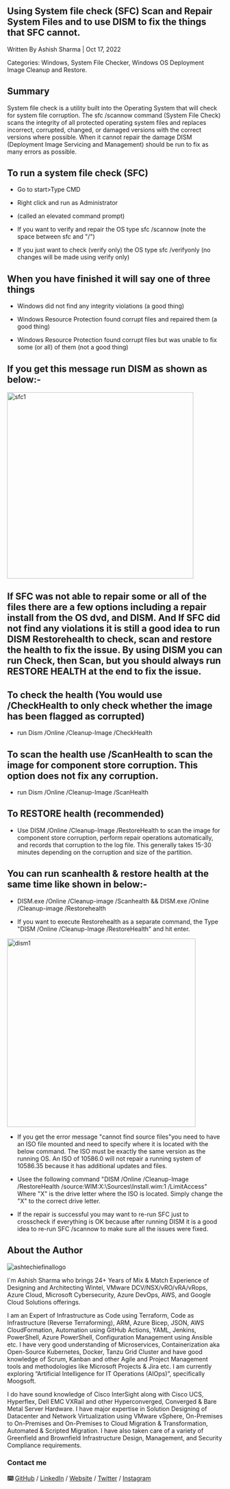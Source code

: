 ## Using System file check (SFC) Scan and Repair System Files and to use  DISM to fix the things that SFC cannot.

Written By Ashish Sharma | Oct 17, 2022

Categories: Windows, System File Checker, Windows OS Deployment Image Cleanup and Restore.

## Summary

System file check is a utility built into the Operating System that will check for system file corruption. The sfc /scannow command (System File Check) scans the integrity of all protected operating system files and replaces incorrect, corrupted, changed, or damaged versions with the correct versions where possible. When it cannot repair the damage DISM (Deployment Image Servicing and Management) should be run to fix as many errors as possible.

## To run a system file check (SFC)

-   Go to start>Type CMD

-   Right click and run as Administrator

-   (called an elevated command prompt)

-   If you want to verify and repair the OS type sfc /scannow (note the space between sfc and "/")

-   If you just want to check (verify only) the OS type sfc /verifyonly (no changes will be made using verify only)

## When you have finished it will say one of three things

-   Windows did not find any integrity violations (a good thing)

-   Windows Resource Protection found corrupt files and repaired them (a good thing)

-   Windows Resource Protection found corrupt files but was unable to fix some (or all) of them (not a good thing)

## If you get this message run DISM as shown as  below:-

<img width="435" alt="sfc1" src="https://user-images.githubusercontent.com/110538923/196187865-5fc42994-264a-4322-955a-1153f507a6fd.PNG">

## If SFC was not able to repair some or all of the files there are a few options including a repair install from the OS dvd, and DISM. And If SFC did not find any violations it is still a good idea to run DISM Restorehealth to check, scan and restore the health to fix the issue. By using DISM you can run Check, then Scan, but you should always run RESTORE HEALTH at the end to fix the issue.

## To check the health (You would use /CheckHealth to only check whether the image has been flagged as corrupted)

-   run Dism /Online /Cleanup-Image /CheckHealth

## To scan the health use /ScanHealth to scan the image for component store corruption. This option does not fix any corruption.

-   run Dism /Online /Cleanup-Image /ScanHealth

## To RESTORE health (recommended)

-   Use DISM /Online /Cleanup-Image /RestoreHealth to scan the image for component store corruption, perform repair operations automatically, and records that corruption to the log file.  This generally takes 15-30 minutes depending on the corruption and size of the partition.

## You can run scanhealth & restore health at the same time like shown in below:-

-   DISM.exe /Online /Cleanup-image /Scanhealth && DISM.exe /Online /Cleanup-image /Restorehealth

-   If you want to execute Restorehealth as a separate command, the Type "DISM /Online /Cleanup-Image /RestoreHealth" and hit enter.

<img width="440" alt="dism1" src="https://user-images.githubusercontent.com/110538923/196190160-136cb9e5-a04c-43d8-af26-c713686c2779.PNG">

-   If you get the error message "cannot find source files"you need to have an ISO file mounted and need to specify where it is located with the below command. The ISO must be exactly the same version as the running OS.  An ISO of 10586.0 will not repair a running system of 10586.35 because it has additional updates and files.

-   Usee the following command "DISM /Online /Cleanup-Image /RestoreHealth /source:WIM:X:\Sources\Install.wim:1 /LimitAccess"  Where "X" is the drive letter where the ISO is located.  Simply change the "X" to the correct drive letter.

-   If the repair is successful you may want to re-run SFC just to crosscheck if everything is OK because after running DISM it is a good idea to re-run SFC /scannow to make sure all the issues were fixed.


## About the Author

![ashtechiefinallogo](https://user-images.githubusercontent.com/110538923/196060242-9076fe6b-a236-43b9-bdf7-0d5f1e0b5a8d.png)

I`m Ashish Sharma who brings 24+ Years of Mix & Match Experience of Designing and Architecting Wintel, VMware DCV/NSX/vRO/vRA/vRops, Azure Cloud, Microsoft Cybersecurity, Azure DevOps, AWS, and Google Cloud Solutions offerings.

I am an Expert of Infrastructure as Code using Terraform, Code as Infrastructure (Reverse Terraforming), ARM, Azure Bicep, JSON, AWS CloudFormation, Automation using GitHub Actions, YAML, Jenkins, PowerShell, Azure PowerShell, Configuration Management using Ansible etc. I have very good understanding of Microservices, Containerization aka Open-Source Kubernetes, Docker, Tanzu Grid Cluster and have good knowledge of Scrum, Kanban and other Agile and Project Management tools and methodologies like Microsoft Projects & Jira etc. I am currently exploring “Artificial Intelligence for IT Operations (AIOps)”, specifically Moogsoft.

I do have sound knowledge of Cisco InterSight along with Cisco UCS, Hyperflex, Dell EMC VXRail and other Hyperconverged, Converged & Bare Metal Server Hardware. I have major expertise in Solution Designing of Datacenter and Network Virtualization using VMware vSphere, On-Premises to On-Premises and On-Premises to Cloud Migration & Transformation, Automated & Scripted Migration. I have also taken care of a variety of Greenfield and Brownfield Infrastructure Design, Management, and Security Compliance requirements.

### Contact me

 **⌨️**  [GitHub](https://github.com/ashtechiedevops/) / [LinkedIn](https://www.linkedin.com/in/ashish-sharma-51b3a19/) / [Website](https://ashtechie.com/) / [Twitter](https://twitter.com/ashtechie777/) / [Instagram](https://www.instagram.com/ashtechieworld/)
 

